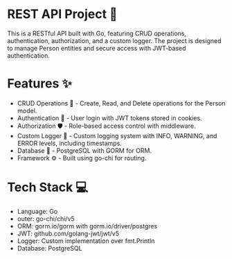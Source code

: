# REST API Project :rocket:
This is a RESTful API built with Go, featuring CRUD operations, authentication, authorization, and a custom logger. The project is designed to manage Person entities and secure access with JWT-based authentication.

# Features :sparkles:
- CRUD Operations :wrench: - Create, Read, and Delete operations for the Person model.
- Authentication :key: - User login with JWT tokens stored in cookies.
- Authorization :shield: - Role-based access control with middleware.
- Custom Logger :loudspeaker: - Custom logging system with INFO, WARNING, and ERROR levels, including timestamps.
- Database :floppy_disk: - PostgreSQL with GORM for ORM.
- Framework :gear: - Built using go-chi for routing.
# Tech Stack :computer:
- Language: Go
- outer: go-chi/chi/v5
- ORM: gorm.io/gorm with gorm.io/driver/postgres
- JWT: github.com/golang-jwt/jwt/v5
- Logger: Custom implementation over fmt.Println
- Database: PostgreSQL
